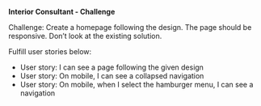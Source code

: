 <b>Interior Consultant - Challenge</b>

<p>Challenge: Create a homepage following the design. The page should be responsive. Don’t look at the existing solution.</p>
<p>Fulfill user stories below:</p>

<ul>
  <li>User story: I can see a page following the given design
  <li>User story: On mobile, I can see a collapsed navigation
  <li>User story: On mobile, when I select the hamburger menu, I can see a navigation
</ul>
